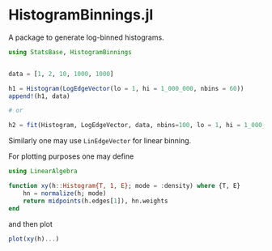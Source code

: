 # HistogramBinnings.jl

A package to generate log-binned histograms.


```julia
using StatsBase, HistogramBinnings


data = [1, 2, 10, 1000, 1000]

h1 = Histogram(LogEdgeVector(lo = 1, hi = 1_000_000, nbins = 60))
append!(h1, data)

# or

h2 = fit(Histogram, LogEdgeVector, data, nbins=100, lo = 1, hi = 1_000_000)
```

Similarly one may use `LinEdgeVector` for linear binning.


For plotting purposes one may define
```julia
using LinearAlgebra

function xy(h::Histogram{T, 1, E}; mode = :density) where {T, E}
    hn = normalize(h; mode)
    return midpoints(h.edges[1]), hn.weights
end
```

and then plot

```julia
plot(xy(h)...)
```